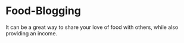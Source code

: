 # Food-Blogging
 It can be a great way to share your love of food with others, while also providing an income.
